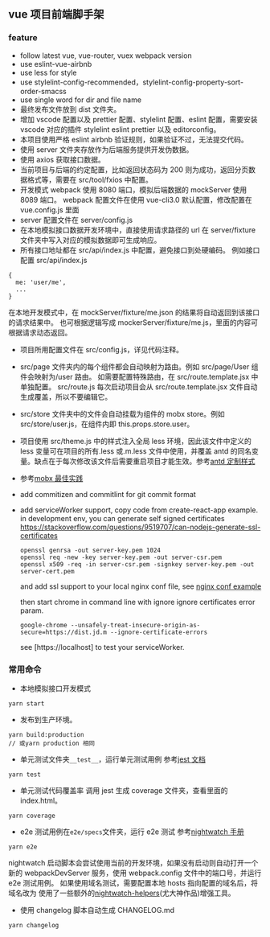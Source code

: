 ## vue 项目前端脚手架

### feature

- follow latest vue, vue-router, vuex webpack version
- use eslint-vue-airbnb
- use less for style
- use stylelint-config-recommended，stylelint-config-property-sort-order-smacss
- use single word for dir and file name
- 最终发布文件放到 dist 文件夹。
- 增加 vscode 配置以及 prettier 配置、stylelint 配置、eslint 配置，需要安装 vscode 对应的插件 stylelint eslint prettier 以及 editorconfig。
- 本项目使用严格 eslint airbnb 验证规则，如果验证不过，无法提交代码。
- 使用 server 文件夹存放作为后端服务提供开发伪数据。
- 使用 axios 获取接口数据。
- 当前项目与后端的约定配置，比如返回状态码为 200 则为成功，返回分页数据格式等，需要在 src/tool/fxios 中配置。
- 开发模式 webpack 使用 8080 端口，模拟后端数据的 mockServer 使用 8089 端口。
  webpack 配置文件在使用 vue-cli3.0 默认配置，修改配置在 vue.config.js 里面
- server 配置文件在 server/config.js
- 在本地模拟接口数据开发环境中，直接使用请求路径的 url 在 server/fixture 文件夹中写入对应的模拟数据即可生成响应。
- 所有接口地址都在 src/api/index.js 中配置，避免接口到处硬编码。
  例如接口配置
  src/api/index.js

```
{
  me: 'user/me',
  ...
}
```

在本地开发模式中，在 mockServer/fixture/me.json 的结果将自动返回到该接口的请求结果中。
也可根据逻辑写成 mockerServer/fixture/me.js，里面的内容可根据请求动态返回。

- 项目所用配置文件在 src/config.js，详见代码注释。

- src/page 文件夹内的每个组件都会自动映射为路由。例如 src/page/User 组件会映射为/user 路由。
  如需要配置特殊路由，在 src/route.template.jsx 中单独配置。
  src/route.js 每次启动项目会从 src/route.template.jsx 文件自动生成覆盖，所以不要编辑它。

- src/store 文件夹中的文件会自动挂载为组件的 mobx store。例如 src/store/user.js，在组件内即 this.props.store.user。

- 项目使用 src/theme.js 中的样式注入全局 less 环境，因此该文件中定义的 less 变量可在项目的所有.less 或.m.less 文件中使用，并覆盖 antd 的同名变量。缺点在于每次修改该文件后需要重启项目才能生效。参考[antd 定制样式](https://ant.design/docs/react/customize-theme-cn)

- 参考[mobx 最佳实践](https://medium.com/dailyjs/mobx-react-best-practices-17e01cec4140)

- add commitizen and commitlint for git commit format

- add serviceWorker support, copy code from create-react-app example.
  in development env, you can generate self signed certificates
  https://stackoverflow.com/questions/9519707/can-nodejs-generate-ssl-certificates

  ```
  openssl genrsa -out server-key.pem 1024
  openssl req -new -key server-key.pem -out server-csr.pem
  openssl x509 -req -in server-csr.pem -signkey server-key.pem -out server-cert.pem
  ```

  and add ssl support to your local nginx conf file, see [nginx conf example](https://github.com/rmbf2e/react-mobx-scaffold/blob/master/nginx/default.conf)

  then start chrome in command line with ignore ignore certificates error param.

  ```
  google-chrome --unsafely-treat-insecure-origin-as-secure=https://dist.jd.m --ignore-certificate-errors
  ```

  see [https://localhost] to test your serviceWorker.

### 常用命令

- 本地模拟接口开发模式

```
yarn start
```

- 发布到生产环境。

```
yarn build:production
// 或yarn production 相同
```

- 单元测试文件夹`__test__`，运行单元测试用例
  参考[jest 文档](https://facebook.github.io/jest/)

```
yarn test
```

- 单元测试代码覆盖率
  调用 jest 生成 coverage 文件夹，查看里面的 index.html。

```
yarn coverage
```

- e2e 测试用例在`e2e/specs`文件夹，运行 e2e 测试
  参考[nightwatch 手册](http://nightwatchjs.org/api)

```
yarn e2e
```

nightwatch 启动脚本会尝试使用当前的开发环境，如果没有启动则自动打开一个新的 webpackDevServer 服务，使用 webpack.config 文件中的端口号，并运行 e2e 测试用例。
如果使用域名测试，需要配置本地 hosts 指向配置的域名后，将域名改为
使用了一些额外的[nightwatch-helpers](https://www.npmjs.com/package/nightwatch-helpers)(尤大神作品)增强工具。

- 使用 changelog 脚本自动生成 CHANGELOG.md

```
yarn changelog
```
